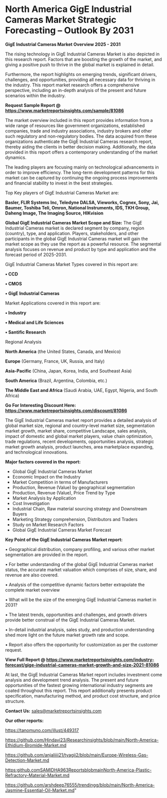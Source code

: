 # North America GigE Industrial Cameras Market Strategic Forecasting – Outlook By 2031

<Strong> GigE Industrial Cameras Market Overview 2025 - 2031</strong>

The rising technology in GigE Industrial Cameras Market is also depicted in this research report. Factors that are boosting the growth of the market, and giving a positive push to thrive in the global market is explained in detail.

Furthermore, the report highlights on emerging trends, significant drivers, challenges, and opportunities, providing all necessary data for thriving in the industry. This report market research offers a comprehensive perspective, including an in-depth analysis of the present and future scenarios within the industry.

<strong>Request Sample Report @ <a href=https://www.marketreportsinsights.com/sample/81086>https://www.marketreportsinsights.com/sample/81086</a></strong>

The market overview included in this report provides information from a wide range of resources like government organizations, established companies, trade and industry associations, industry brokers and other such regulatory and non-regulatory bodies. The data acquired from these organizations authenticate the GigE Industrial Cameras research report, thereby aiding the clients in better decision making. Additionally, the data provided in this report offers a contemporary understanding of the market dynamics.

The leading players are focusing mainly on technological advancements in order to improve efficiency. The long-term development patterns for this market can be captured by continuing the ongoing process improvements and financial stability to invest in the best strategies.

Top Key players of GigE Industrial Cameras Market are:

<strong>Basler, FLIR Systems Inc, Teledyne DALSA, Vieworks, Cognex, Sony, Jai, Baumer, Toshiba Teli, Omron, National Instruments, IDS, TKH Group, Daheng Image, The Imaging Source, HIKvision</strong>

<strong><b>Global GigE Industrial Cameras Market Scope and Size:</b></strong>
The GigE Industrial Cameras market is declared segment by company, region (country), type, and application. Players, stakeholders, and other participants in the global GigE Industrial Cameras market will gain the market scope as they use the report as a powerful resource. The segmental analysis focuses on revenue and product by type and application and the forecast period of 2025-2031.

GigE Industrial Cameras Market Types covered in this report are:

<strong>• CCD

• CMOS

• GigE Industrial Cameras</strong>

Market Applications covered in this report are:

<strong>• Industry

• Medical and Life Sciences

• Santific Research</strong> 

Regional Analysis

<strong>North America</strong> (the United States, Canada, and Mexico)

<strong>Europe</strong> (Germany, France, UK, Russia, and Italy)

<strong>Asia-Pacific</strong> (China, Japan, Korea, India, and Southeast Asia)

<strong>South America</strong> (Brazil, Argentina, Colombia, etc.)

<strong>The Middle East and Africa</strong> (Saudi Arabia, UAE, Egypt, Nigeria, and South Africa)

<strong>Go For Interesting Discount Here: <a href=https://www.marketreportsinsights.com/discount/81086>https://www.marketreportsinsights.com/discount/81086</a></strong>

The GigE Industrial Cameras market report provides a detailed analysis of global market size, regional and country-level market size, segmentation market growth, market share, competitive Landscape, sales analysis, impact of domestic and global market players, value chain optimization, trade regulations, recent developments, opportunities analysis, strategic market growth analysis, product launches, area marketplace expanding, and technological innovations.

<strong><b>Major factors covered in the report:</b></strong>
<ul>
  <li>Global GigE Industrial Cameras Market </li>
  <li>Economic Impact on the Industry</li>
  <li>Market Competition in terms of Manufacturers</li>
  <li>Production, Revenue (Value) by geographical segmentation</li>
  <li>Production, Revenue (Value), Price Trend by Type</li>
  <li>Market Analysis by Application</li>
  <li>Cost Investigation</li>
  <li>Industrial Chain, Raw material sourcing strategy and Downstream Buyers</li>
  <li>Marketing Strategy comprehension, Distributors and Traders</li>
  <li>Study on Market Research Factors</li>
  <li>Global GigE Industrial Cameras Market Forecast</li>
</ul>

<strong><b>Key Point of the GigE Industrial Cameras Market report:</b></strong>

• Geographical distribution, company profiling, and various other market segmentation are provided in the report.

• For better understanding of the global GigE Industrial Cameras market status, the accurate market valuation which comprises of size, share, and revenue are also covered.

• Analysis of the competitive dynamic factors better extrapolate the complete market overview

• What will be the size of the emerging GigE Industrial Cameras market in 2031?

• The latest trends, opportunities and challenges, and growth drivers provide better construal of the GigE Industrial Cameras Market.

• In-detail industrial analysis, sales study, and production understanding shed more light on the future market growth rate and scope.

• Report also offers the opportunity for customization as per the customer request.

<strong><b>View Full Report @ <a href=https://www.marketreportsinsights.com/industry-forecast/gige-industrial-cameras-market-growth-and-size-2021-81086>https://www.marketreportsinsights.com/industry-forecast/gige-industrial-cameras-market-growth-and-size-2021-81086</a></b></strong>


At last, the GigE Industrial Cameras Market report includes investment come analysis and development trend analysis. The present and future opportunities of the fastest growing international industry segments are coated throughout this report. This report additionally presents product specification, manufacturing method, and product cost structure, and price structure.

<strong>Contact Us:</strong>
sales@marketreportsinsights.com

<strong>Our other reports:</strong>

<a href=https://tanomuno.com/illust/449317>https://tanomuno.com/illust/449317</a>

<a href=https://github.com/Hindavi23/Researchinsights/blob/main/North-America-Ethidium-Bromide-Market.md>https://github.com/Hindavi23/Researchinsights/blob/main/North-America-Ethidium-Bromide-Market.md</a>

<a href=https://github.com/anjaliiii21/tyagii2/blob/main/Europe-Wireless-Gas-Detection-Market.md>https://github.com/anjaliiii21/tyagii2/blob/main/Europe-Wireless-Gas-Detection-Market.md</a>

<a href=https:github.comSAMIDHA963ReportsblobmainNorth-America-Plastic-Refractory-Material-Market.md>https:github.comSAMIDHA963ReportsblobmainNorth-America-Plastic-Refractory-Material-Market.md</a>

<a href=https://github.com/arshdeep76555/trendingg/blob/main/North-America-Jasmine-Essential-Oil-Market.md>https://github.com/arshdeep76555/trendingg/blob/main/North-America-Jasmine-Essential-Oil-Market.md</a>"

